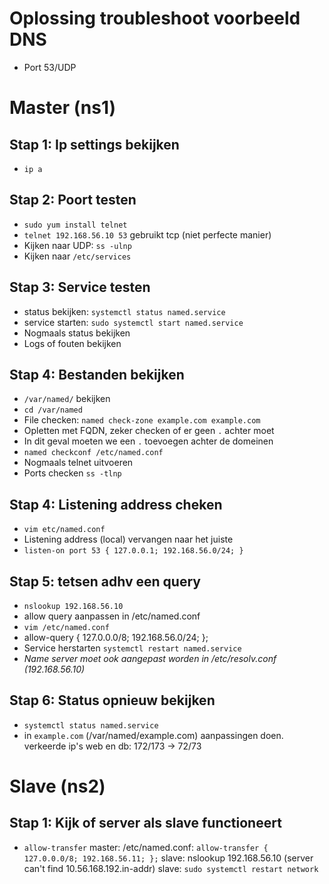# Oplossing troubleshoot voorbeeld DNS

- Port 53/UDP

# Master (ns1)
## Stap 1: Ip settings bekijken
- `ip a`

## Stap 2: Poort testen
- `sudo yum install telnet`
- `telnet 192.168.56.10 53` gebruikt tcp (niet perfecte manier)
- Kijken naar UDP: `ss -ulnp`
- Kijken naar `/etc/services`
  
## Stap 3: Service testen
- status bekijken: `systemctl status named.service`
- service starten: `sudo systemctl start named.service`
- Nogmaals status bekijken
- Logs of fouten bekijken

## Stap 4: Bestanden bekijken
- `/var/named/` bekijken
- `cd /var/named`
- File checken: `named check-zone example.com example.com`
- Opletten met FQDN, zeker checken of er geen `.` achter moet
- In dit geval moeten we een `.` toevoegen achter de domeinen
- `named checkconf /etc/named.conf`
- Nogmaals telnet uitvoeren
- Ports checken `ss -tlnp`

## Stap 4: Listening address cheken
- `vim etc/named.conf`
- Listening address (local) vervangen naar het juiste
- `listen-on port 53 { 127.0.0.1; 192.168.56.0/24; }`

## Stap 5: tetsen adhv een query
- `nslookup 192.168.56.10`
- allow query aanpassen in /etc/named.conf
- `vim /etc/named.conf`
- allow-query { 127.0.0.0/8; 192.168.56.0/24; };
- Service herstarten `systemctl restart named.service`
- *Name server moet ook aangepast worden in /etc/resolv.conf (192.168.56.10)*

## Stap 6: Status opnieuw bekijken
- `systemctl status named.service`
- in `example.com` (/var/named/example.com) aanpassingen doen. verkeerde ip's web en db: 172/173 -> 72/73
 
# Slave (ns2)
## Stap 1: Kijk of server als slave functioneert
- `allow-transfer`
master: /etc/named.conf: `allow-transfer { 127.0.0.0/8; 192.168.56.11; };`
slave: nslookup 192.168.56.10 (server can't find 10.56.168.192.in-addr)
slave: `sudo systemctl restart network`

